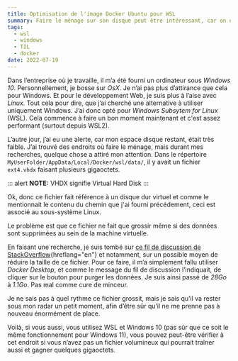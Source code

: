 ```yaml
---
title: Optimisation de l'image Docker Ubuntu pour WSL
summary: Faire le ménage sur son disque peut être intéressant, car on en apprend beaucoup sur ce qu’il peut contenir.
tags:
  - wsl
  - windows
  - TIL
  - docker
date: 2022-07-19
---
```


Dans l’entreprise où je travaille, il m’a été fourni un ordinateur sous _Windows 10_. Personnellement, je bosse sur _OsX_. Je n’ai pas plus d’attirance que cela pour Windows. Et pour le développement Web, je suis plus à l’aise avec _Linux_. Tout cela pour dire, que j’ai cherché une alternative à utiliser uniquement Windows. J’ai donc opté pour _Windows Subsytem for Linux_ (<abbr>WSL</abbr>). Cela commence à faire un bon moment maintenant et c'est assez performant (surtout depuis WSL2).

L’autre jour, j’ai eu une alerte, car mon espace disque restant, était très faible. J’ai trouvé des endroits où faire le ménage, mais durant mes recherches, quelque chose a attiré mon attention. Dans le répertoire `MyUserFolder/AppData/Local/Docker/wsl/data/`, il y avait un fichier `ext4.vhdx` faisant plusieurs gigaoctets.

::: alert
**NOTE:** VHDX signifie Virtual Hard Disk
:::

Ok, donc ce fichier fait référence à un disque dur virtuel et comme le mentionnait le contenu du chemin que j'ai fourni précédement, ceci est associé au sous-système Linux.

Le problème est que ce fichier ne fait que grossir même si des données sont supprimées au sein de la machine virtuelle.

En faisant une recherche, je suis tombé sur [ce fil de discussion de StackOverflow](https://stackoverflow.com/questions/70946140/docker-desktop-wsl-ext4-vhdx-too-large){hreflang="en"} et notamment, sur un possible moyen de réduire la taille de ce fichier. Pour ce faire, il m’a simplement fallu utiliser _Docker Desktop_, et comme le message du fil de discussion l’indiquait, de cliquer sur le bouton pour purger les données. Je suis ainsi passé de _28Go_ à _1.1Go_. Pas mal comme cure de minceur.

Je ne sais pas à quel rythme ce fichier grossit, mais je sais qu’il va rester sous mon radar un petit moment, afin d’être sûr qu’il ne me prenne pas à nouveau énormément de place.

Voilà, si vous aussi, vous utilisez WSL et Windows 10 (pas sûr que ce soit le même fonctionnement pour Windows 11), vous pouvez peut-être vérifier à cet endroit si vous n’avez pas un fichier volumineux qui pourrait traîner aussi et gagner quelques gigaoctets.
